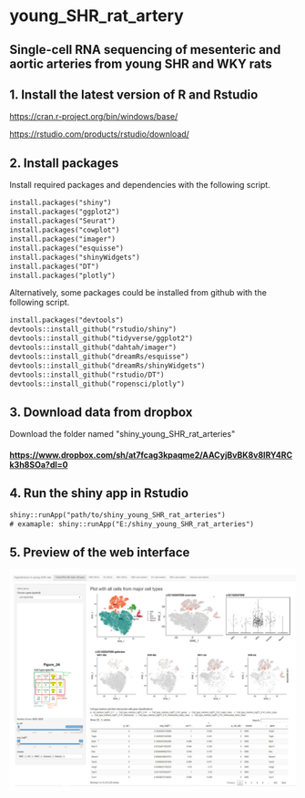 # young_SHR_rat_artery
## Single-cell RNA sequencing of mesenteric and aortic arteries from young SHR and WKY rats

## 1. Install the latest version of R and Rstudio

https://cran.r-project.org/bin/windows/base/

https://rstudio.com/products/rstudio/download/

## 2. Install packages

Install required packages and dependencies with the following script.

```{r install_packages}
install.packages("shiny")
install.packages("ggplot2")
install.packages("Seurat")
install.packages("cowplot")
install.packages("imager")
install.packages("esquisse")
install.packages("shinyWidgets")
install.packages("DT")
install.packages("plotly")
```

Alternatively, some packages could be installed from github with the following script.

```{r install_packages_github}
install.packages("devtools")
devtools::install_github("rstudio/shiny")
devtools::install_github("tidyverse/ggplot2")
devtools::install_github("dahtah/imager")
devtools::install_github("dreamRs/esquisse")
devtools::install_github("dreamRs/shinyWidgets")
devtools::install_github("rstudio/DT")
devtools::install_github("ropensci/plotly")
```


## 3. Download data from dropbox

Download the folder named "shiny_young_SHR_rat_arteries"

#### https://www.dropbox.com/sh/at7fcag3kpaqme2/AACyjBvBK8v8lRY4RCk3h8SOa?dl=0


## 4. Run the shiny app in Rstudio

```{r run_shinyapp}
shiny::runApp("path/to/shiny_young_SHR_rat_arteries")
# examaple: shiny::runApp("E:/shiny_young_SHR_rat_arteries")

```

## 5. Preview of the web interface

![Image of webpreview](https://raw.githubusercontent.com/WenduoGu/young_SHR_rat_artery/master/Presentation1.jpg)
